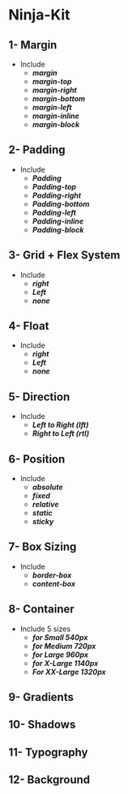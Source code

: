 # Ninja-Kit

## 1- Margin <br/>
- Include <br/>
     - ***margin*** <br/>
     - ***margin-top*** <br/>
     - ***margin-right*** <br/>
     - ***margin-bottom*** <br/>
     - ***margin-left*** <br/>
     - ***margin-inline*** <br/>
     - ***margin-block*** <br/>

## 2- Padding <br/>
- Include <br/>
     - ***Padding*** <br/>
     - ***Padding-top*** <br/>
     - ***Padding-right*** <br/>
     - ***Padding-bottom*** <br/>
     - ***Padding-left*** <br/>
     - ***Padding-inline*** <br/>
     - ***Padding-block*** <br/>

## 3- Grid + Flex System <br/>
- Include <br/>
     - ***right*** <br/> 
     - ***Left*** <br/>
     - ***none*** <br/>

## 4- Float <br/>
- Include <br/>
     - ***right*** <br/> 
     - ***Left*** <br/>
     - ***none*** <br/>

## 5- Direction <br/>
- Include <br/> 
     - ***Left to Right (lft)*** <br/>  
     - ***Right to Left (rtl)*** <br/>

## 6- Position <br>
- Include <br/> 
     - ***absolute*** <br/> 
     - ***fixed*** <br/>
     - ***relative*** <br/> 
     - ***static*** <br/>
     - ***sticky***<br/>

## 7- Box Sizing <br>
- Include <br/> 
     - ***border-box*** <br/> 
     - ***content-box***<br/>

## 8- Container <br>
- Include 5 sizes <br/>
     - ***for Small 540px*** <br/> 
     - ***for Medium 720px*** <br/> 
     - ***for Large 960px*** <br/>
     - ***for X-Large 1140px*** <br/> 
     - ***For XX-Large 1320px***<br/>

## 9- Gradients <br>
## 10- Shadows <br>
## 11- Typography <br>
## 12- Background <br>

